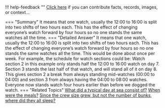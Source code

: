 !!! help-feedback ""
    <a href="/feedback/" data-feedback-link>Click here</a>
    if you can contribute facts, records, images, or context…

<a id="summary"></a>
=== "Summary"
    It means that one watch, usually the 12:00 to 16:00 is split into two shifts of two hours each. This has the effect of changing everyone’s watch forward by four hours so no one stands the same watches all the time.
=== "Detailed Answer"
    It means that one watch, usually the 12:00 to 16:00 is split into two shifts of two hours each. This has the effect of changing everyone’s watch forward by four hours so no one stands the same watches all the time. This would be done about once per week.
    For example, the schedule for watch sections could be:
    Watch section 2 in this example only stands half the 12:00 to 16:00 watch on day 7. Section 3 stands the last half of that watch, and will stand all of it on day 8. This gives section 2 a break from always standing mid-watches (00:00 to 04:00) and section 3 from always having the 04:00 to 08:00 watches. Everyone now stands watch four hours earlier than before we dogged the watch.
=== "Related Topics"
    [What did a typical day at sea consist of?](what-did-a-typical-day-at-sea-consist-of.md#summary)
    [When were the meals?](when-were-the-meals.md#summary)
    [Since the crew size grew, but not the number of bunks, where did they all sleep?](since-the-crew-size-grew-but-not-the-number-of-bunks-where-did-they-all-sleep.md#summary)

